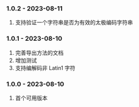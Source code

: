 ### 1.0.2 - 2023-08-11
1. 支持验证一个字符串是否为有效的太极编码字符串

### 1.0.1 - 2023-08-10
1. 完善导出方法的文档
2. 增加测试
3. 支持编解码非 Latin1 字符

### 1.0.0 - 2023-08-10
1. 首个可用版本
